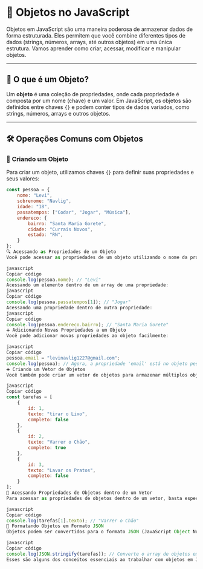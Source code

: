 # 📜 **Objetos no JavaScript**

Objetos em JavaScript são uma maneira poderosa de armazenar dados de forma estruturada. Eles permitem que você combine diferentes tipos de dados (strings, números, arrays, até outros objetos) em uma única estrutura. Vamos aprender como criar, acessar, modificar e manipular objetos.

---

## 🧳 **O que é um Objeto?**

Um **objeto** é uma coleção de propriedades, onde cada propriedade é composta por um nome (chave) e um valor. Em JavaScript, os objetos são definidos entre chaves `{}` e podem conter tipos de dados variados, como strings, números, arrays e outros objetos.

---

## 🛠️ **Operações Comuns com Objetos**

### 🔢 **Criando um Objeto**

Para criar um objeto, utilizamos chaves `{}` para definir suas propriedades e seus valores:
```javascript
const pessoa = {
    nome: "Levi",
    sobrenome: "Navlig",
    idade: "18",
    passatempos: ["Codar", "Jogar", "Música"],
    endereco: {
        bairro: "Santa Maria Gorete",
        cidade: "Currais Novos",
        estado: "RN",
    }
};
🔍 Acessando as Propriedades de um Objeto
Você pode acessar as propriedades de um objeto utilizando o nome da propriedade:

javascript
Copiar código
console.log(pessoa.nome); // "Levi"
Acessando um elemento dentro de um array de uma propriedade:
javascript
Copiar código
console.log(pessoa.passatempos[1]); // "Jogar"
Acessando uma propriedade dentro de outra propriedade:
javascript
Copiar código
console.log(pessoa.endereco.bairro); // "Santa Maria Gorete"
➕ Adicionando Novas Propriedades a um Objeto
Você pode adicionar novas propriedades ao objeto facilmente:

javascript
Copiar código
pessoa.email = "levinavlig1227@gmail.com";
console.log(pessoa); // Agora, a propriedade 'email' está no objeto pessoa
➕ Criando um Vetor de Objetos
Você também pode criar um vetor de objetos para armazenar múltiplos objetos:

javascript
Copiar código
const tarefas = [
    {
        id: 1,
        texto: "tirar o Lixo",
        completo: false
    },
    {
        id: 2,
        texto: "Varrer o Chão",
        completo: true
    },
    {
        id: 3,
        texto: "Lavar os Pratos",
        completo: false
    }
];
🔎 Acessando Propriedades de Objetos dentro de um Vetor
Para acessar as propriedades de objetos dentro de um vetor, basta especificar o índice do objeto no vetor:

javascript
Copiar código
console.log(tarefas[1].texto); // "Varrer o Chão"
🔄 Formatando Objetos em Formato JSON
Objetos podem ser convertidos para o formato JSON (JavaScript Object Notation), muito usado para transferência de dados:

javascript
Copiar código
console.log(JSON.stringify(tarefas)); // Converte o array de objetos em formato JSON
Esses são alguns dos conceitos essenciais ao trabalhar com objetos em JavaScript. Confira o exemplo prático no arquivo index.js!

